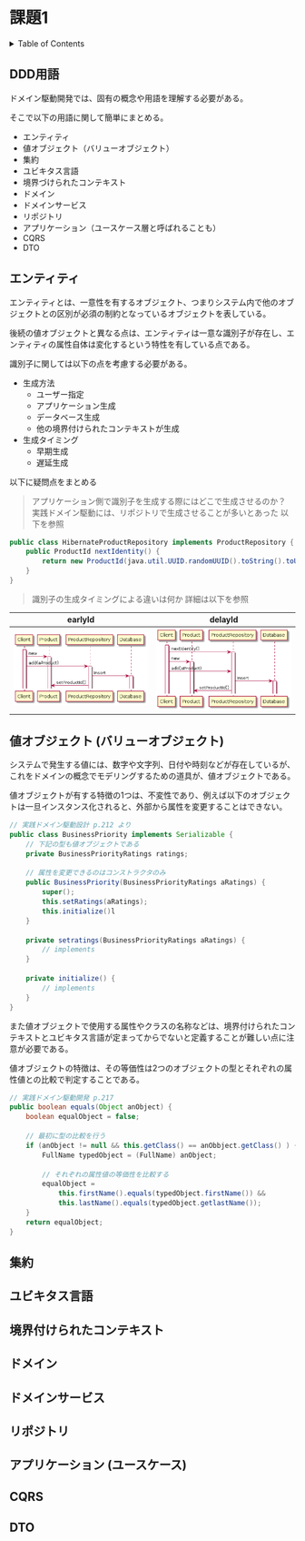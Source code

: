 # 課題1

<!-- START doctoc generated TOC please keep comment here to allow auto update -->
<!-- DON'T EDIT THIS SECTION, INSTEAD RE-RUN doctoc TO UPDATE -->
<details>
<summary>Table of Contents</summary>

- [DDD用語](#ddd%E7%94%A8%E8%AA%9E)
- [エンティティ](#%E3%82%A8%E3%83%B3%E3%83%86%E3%82%A3%E3%83%86%E3%82%A3)
- [値オブジェクト (バリューオブジェクト)](#%E5%80%A4%E3%82%AA%E3%83%96%E3%82%B8%E3%82%A7%E3%82%AF%E3%83%88-%E3%83%90%E3%83%AA%E3%83%A5%E3%83%BC%E3%82%AA%E3%83%96%E3%82%B8%E3%82%A7%E3%82%AF%E3%83%88)
- [集約](#%E9%9B%86%E7%B4%84)
- [ユビキタス言語](#%E3%83%A6%E3%83%93%E3%82%AD%E3%82%BF%E3%82%B9%E8%A8%80%E8%AA%9E)
- [境界付けられたコンテキスト](#%E5%A2%83%E7%95%8C%E4%BB%98%E3%81%91%E3%82%89%E3%82%8C%E3%81%9F%E3%82%B3%E3%83%B3%E3%83%86%E3%82%AD%E3%82%B9%E3%83%88)
- [ドメイン](#%E3%83%89%E3%83%A1%E3%82%A4%E3%83%B3)
- [ドメインサービス](#%E3%83%89%E3%83%A1%E3%82%A4%E3%83%B3%E3%82%B5%E3%83%BC%E3%83%93%E3%82%B9)
- [リポジトリ](#%E3%83%AA%E3%83%9D%E3%82%B8%E3%83%88%E3%83%AA)
- [アプリケーション (ユースケース)](#%E3%82%A2%E3%83%97%E3%83%AA%E3%82%B1%E3%83%BC%E3%82%B7%E3%83%A7%E3%83%B3-%E3%83%A6%E3%83%BC%E3%82%B9%E3%82%B1%E3%83%BC%E3%82%B9)
- [CQRS](#cqrs)
- [DTO](#dto)

</details>
<!-- END doctoc generated TOC please keep comment here to allow auto update -->

## DDD用語

ドメイン駆動開発では、固有の概念や用語を理解する必要がある。

そこで以下の用語に関して簡単にまとめる。

- エンティティ
- 値オブジェクト（バリューオブジェクト）
- 集約
- ユビキタス言語
- 境界づけられたコンテキスト
- ドメイン
- ドメインサービス
- リポジトリ
- アプリケーション（ユースケース層と呼ばれることも）
- CQRS
- DTO
## エンティティ

エンティティとは、一意性を有するオブジェクト、つまりシステム内で他のオブジェクトとの区別が必須の制約となっているオブジェクトを表している。

後続の値オブジェクトと異なる点は、エンティティは一意な識別子が存在し、エンティティの属性自体は変化するという特性を有している点である。

識別子に関しては以下の点を考慮する必要がある。

- 生成方法
  - ユーザー指定
  - アプリケーション生成
  - データベース生成
  - 他の境界付けられたコンテキストが生成
- 生成タイミング
  - 早期生成
  - 遅延生成

以下に疑問点をまとめる

> アプリケーション側で識別子を生成する際にはどこで生成させるのか？
> 実践ドメイン駆動には、リポジトリで生成させることが多いとあった
> 以下を参照

```java
public class HibernateProductRepository implements ProductRepository {
    public ProductId nextIdentity() {
        return new ProductId(java.util.UUID.randomUUID().toString().toUpperCase());
    }
}
```

> 識別子の生成タイミングによる違いは何か
> 詳細は以下を参照

|          earlyId           |          delayId           |
| :------------------------: | :------------------------: |
| ![](../assets/earlyID.png) | ![](../assets/delayID.png) |

## 値オブジェクト (バリューオブジェクト)

システムで発生する値には、数字や文字列、日付や時刻などが存在しているが、これをドメインの概念でモデリングするための道具が、値オブジェクトである。

値オブジェクトが有する特徴の1つは、不変性であり、例えば以下のオブジェクトは一旦インスタンス化されると、外部から属性を変更することはできない。

```java
// 実践ドメイン駆動設計 p.212 より
public class BusinessPriority implements Serializable {
    // 下記の型も値オブジェクトである
    private BusinessPriorityRatings ratings;

    // 属性を変更できるのはコンストラクタのみ
    public BusinessPriority(BusinessPriorityRatings aRatings) {
        super();
        this.setRatings(aRatings);
        this.initialize()l
    }

    private setratings(BusinessPriorityRatings aRatings) {
        // implements
    }

    private initialize() {
        // implements
    }
}
```

また値オブジェクトで使用する属性やクラスの名称などは、境界付けられたコンテキストとユビキタス言語が定まってからでないと定義することが難しい点に注意が必要である。

値オブジェクトの特徴は、その等価性は2つのオブジェクトの型とそれぞれの属性値との比較で判定することである。

```java
// 実践ドメイン駆動開発 p.217
public boolean equals(Object anObject) {
    boolean equalObject = false;

    // 最初に型の比較を行う
    if (anObject != null && this.getClass() == anObbject.getClass() ) {
        FullName typedObject = (FullName) anObject;

        // それぞれの属性値の等価性を比較する
        equalObject = 
            this.firstName().equals(typedObject.firstName()) &&
            this.lastName().equals(typedObject.getlastName());
    }
    return equalObject;
}
```

## 集約

## ユビキタス言語


## 境界付けられたコンテキスト


## ドメイン


## ドメインサービス


## リポジトリ


## アプリケーション (ユースケース)


## CQRS

## DTO




